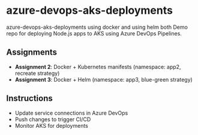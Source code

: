 # azure-devops-aks-deployments
azure-devops-aks-deployments using docker and using helm both 
Demo repo for deploying Node.js apps to AKS using Azure DevOps Pipelines.

## Assignments
- **Assignment 2**: Docker + Kubernetes manifests (namespace: app2, recreate strategy)
- **Assignment 3**: Docker + Helm (namespace: app3, blue-green strategy)

## Instructions
- Update service connections in Azure DevOps
- Push changes to trigger CI/CD
- Monitor AKS for deployments

